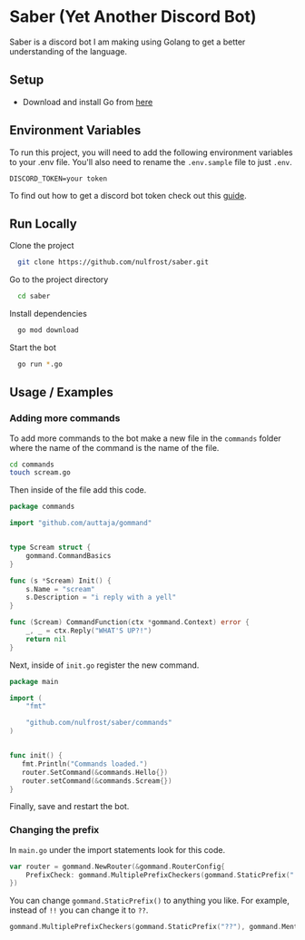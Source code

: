 # Saber (Yet Another Discord Bot)

Saber is a discord bot I am making using Golang to get a better understanding of the language.

## Setup

- Download and install Go from [here](https://golang.org/)

## Environment Variables

To run this project, you will need to add the following environment variables to your .env file. You'll also need to rename the `.env.sample` file to just `.env`.

`DISCORD_TOKEN=your token`

To find out how to get a discord bot token check out this [guide](https://discordjs.guide/preparations/setting-up-a-bot-application.html#creating-your-bot).

## Run Locally

Clone the project

```bash
  git clone https://github.com/nulfrost/saber.git
```

Go to the project directory

```bash
  cd saber
```

Install dependencies

```bash
  go mod download
```

Start the bot

```bash
  go run *.go
```

## Usage / Examples

### Adding more commands

To add more commands to the bot make a new file in the `commands` folder where the name of the command is the name of the file.

```bash
cd commands
touch scream.go
```

Then inside of the file add this code.

```go
package commands

import "github.com/auttaja/gommand"


type Scream struct {
	gommand.CommandBasics
}

func (s *Scream) Init() {
	s.Name = "scream"
	s.Description = "i reply with a yell"
}

func (Scream) CommandFunction(ctx *gommand.Context) error {
	_, _ = ctx.Reply("WHAT'S UP?!")
	return nil
}
```

Next, inside of `init.go` register the new command.

```go
package main

import (
	"fmt"

	"github.com/nulfrost/saber/commands"
)


func init() {
   fmt.Println("Commands loaded.")
   router.SetCommand(&commands.Hello{})
   router.setCommand(&commands.Scream{})
}
```

Finally, save and restart the bot.

### Changing the prefix

In `main.go` under the import statements look for this code.

```go
var router = gommand.NewRouter(&gommand.RouterConfig{
	PrefixCheck: gommand.MultiplePrefixCheckers(gommand.StaticPrefix("!!"), gommand.MentionPrefix),
})
```

You can change `gommand.StaticPrefix()` to anything you like. For example, instead of `!!` you can change it to `??`.

```go
gommand.MultiplePrefixCheckers(gommand.StaticPrefix("??"), gommand.MentionPrefix)
```
